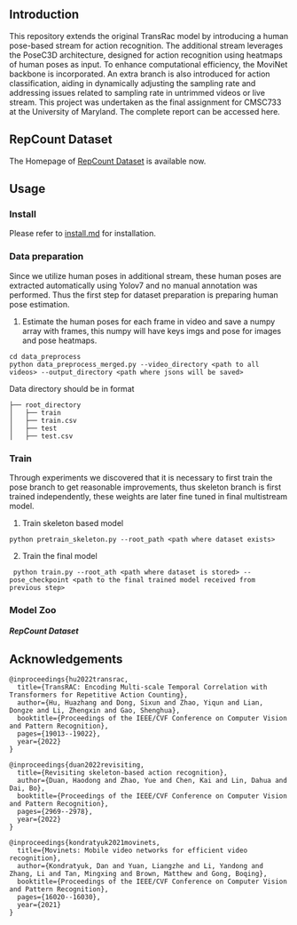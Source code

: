 ## Introduction
This repository extends the original TransRac model by introducing a human pose-based stream for action recognition. The additional stream leverages the PoseC3D architecture, designed for action recognition using heatmaps of human poses as input. To enhance computational efficiency, the MoviNet backbone is incorporated. An extra branch is also introduced for action classification, aiding in dynamically adjusting the sampling rate and addressing issues related to sampling rate in untrimmed videos or live stream. This project was undertaken as the final assignment for CMSC733 at the University of Maryland. The complete report can be accessed here.

## RepCount Dataset   
The Homepage of [RepCount Dataset](https://svip-lab.github.io/dataset/RepCount_dataset.html) is available now. 
## Usage  
### Install 
Please refer to [install.md](https://github.com/SvipRepetitionCounting/TransRAC/blob/main/install.md) for installation.

### Data preparation
Since we utilize human poses in additional stream, these human poses are extracted automatically using Yolov7 and no manual annotation was performed. Thus the first step for dataset preparation is preparing human pose estimation. 

1. Estimate the human poses for each frame in video and save a numpy array with frames, this numpy will have keys imgs and pose for images and pose heatmaps. 

```
cd data_preprocess
python data_preprocess_merged.py --video_directory <path to all videos> --output_directory <path where jsons will be saved>
```

Data directory should be in format 
```
├── root_directory
│   ├── train
│   ├── train.csv
│   ├── test
│   ├── test.csv
```


### Train   

Through experiments we discovered that it is necessary to first train the pose branch to get reasonable improvements, thus skeleton branch is first trained independently, these weights are later fine tuned in final multistream model. 
1. Train skeleton based model

`
python pretrain_skeleton.py --root_path <path where dataset exists>
`

2. Train the final model

` 
python train.py --root_ath <path where dataset is stored> --pose_checkpoint <path to the final trained model received from previous step>
`    

### Model Zoo
##### RepCount Dataset 

## Acknowledgements

```
@inproceedings{hu2022transrac,
  title={TransRAC: Encoding Multi-scale Temporal Correlation with Transformers for Repetitive Action Counting},
  author={Hu, Huazhang and Dong, Sixun and Zhao, Yiqun and Lian, Dongze and Li, Zhengxin and Gao, Shenghua},
  booktitle={Proceedings of the IEEE/CVF Conference on Computer Vision and Pattern Recognition},
  pages={19013--19022},
  year={2022}
}
```
```
@inproceedings{duan2022revisiting,
  title={Revisiting skeleton-based action recognition},
  author={Duan, Haodong and Zhao, Yue and Chen, Kai and Lin, Dahua and Dai, Bo},
  booktitle={Proceedings of the IEEE/CVF Conference on Computer Vision and Pattern Recognition},
  pages={2969--2978},
  year={2022}
}
```

```
@inproceedings{kondratyuk2021movinets,
  title={Movinets: Mobile video networks for efficient video recognition},
  author={Kondratyuk, Dan and Yuan, Liangzhe and Li, Yandong and Zhang, Li and Tan, Mingxing and Brown, Matthew and Gong, Boqing},
  booktitle={Proceedings of the IEEE/CVF Conference on Computer Vision and Pattern Recognition},
  pages={16020--16030},
  year={2021}
}
```

